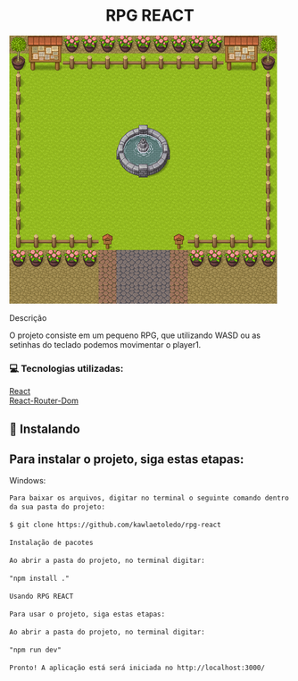 <h1 text align="center">RPG REACT</h1>
<img src="https://github.com/kawlaetoledo/rpg-react/blob/main/public/assets/map.png" alt="Map">

Descrição
<p>O projeto consiste em um pequeno RPG, que utilizando WASD ou as setinhas do teclado podemos movimentar o player1.</p>

<h3>💻 Tecnologias utilizadas:</h3>

[React](https://pt-br.reactjs.org/docs/getting-started.html)<br/>
[React-Router-Dom](https://reactrouter.com/)<br/>


## 🚀 Instalando <RPG REACT>

##  Para instalar o projeto, siga estas etapas:

Windows:
```
Para baixar os arquivos, digitar no terminal o seguinte comando dentro da sua pasta do projeto:
 
$ git clone https://github.com/kawlaetoledo/rpg-react
 
Instalação de pacotes

Ao abrir a pasta do projeto, no terminal digitar:
 
"npm install ." 

Usando RPG REACT

Para usar o projeto, siga estas etapas:

Ao abrir a pasta do projeto, no terminal digitar:

"npm run dev" 
  
Pronto! A aplicação está será iniciada no http://localhost:3000/ 
 ```
 
 
